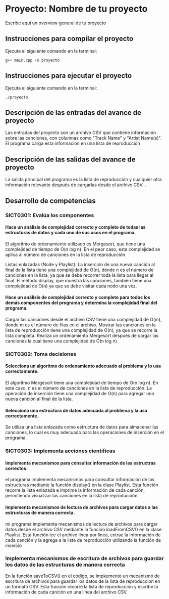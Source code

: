# Proyecto: Nombre de tu proyecto
Escribe aquí un overview general de tu proyecto

## Instrucciones para compilar el proyecto
Ejecuta el siguiente comando en la terminal:

`g++ main.cpp -o proyecto` 

## Instrucciones para ejecutar el proyecto
Ejecuta el siguiente comando en la terminal:

`./proyecto` 

## Descripción de las entradas del avance de proyecto
Las entradas del proyecto son un archivo CSV que contiene información sobre las canciones, con columnas como "Track Name" y "Artist Name(s)". El programa carga esta información en una lista de reproducción

## Descripción de las salidas del avance de proyecto
 La salida principal del programa es la lista de reproducción y cualquier otra información relevante después de cargarlas desde el archivo CSV. .
 
## Desarrollo de competencias

### SICT0301: Evalúa los componentes
#### Hace un análisis de complejidad correcto y completo de todas las estructuras de datos y cada uno de sus usos en el programa.

El algoritmo de ordenamiento utilizado es Mergesort, que tiene una complejidad de tiempo de O(n log n). En el peor caso, esta complejidad se aplica al número de canciones en la lista de reproducción.

Listas enlazadas (Node y Playlist): La inserción de una nueva canción al final de la lista tiene una complejidad de O(n), donde n es el número de canciones en la lista, ya que se debe recorrer toda la lista para llegar al final. El método display, que muestra las canciones, también tiene una complejidad de O(n) ya que se debe visitar cada nodo una vez.

#### Hace un análisis de complejidad correcto y completo para todos los demás componentes del programa y determina la complejidad final del programa.

Cargar las canciones desde el archivo CSV tiene una complejidad de O(m), donde m es el número de filas en el archivo.
Mostrar las canciones en la lista de reproducción tiene una complejidad de O(n), ya que se recorre la lista completa.
Realiza un ordenamiento Mergesort después de cargar las canciones la cual tiene una complejidad de O(n log n).


### SICT0302: Toma decisiones
#### Selecciona un algoritmo de ordenamiento adecuado al problema y lo usa correctamente.
El algoritmo Mergesort tiene una complejidad de tiempo de O(n log n). En este caso, n es el número de canciones en la lista de reproducción. La operación de inserción tiene una complejidad de O(n) para agregar una nueva canción al final de la lista.


#### Selecciona una estructura de datos adecuada al problema y la usa correctamente.

Se utiliza una lista enlazada como estructura de datos para almacenar las canciones, lo cual es muy adecuado para las operaciones de inserción en el programa.

### SICT0303: Implementa acciones científicas
#### Implementa mecanismos para consultar información de las estructras correctos.

el programa implementa mecanismos para consultar información de las estructuras mediante la función display() en la clase Playlist. Esta función recorre la lista enlazada e imprime la información de cada canción, permitiendo visualizar las canciones en la lista de reproducción.

#### Implementa mecanismos de lectura de archivos para cargar datos a las estructuras de manera correcta.
mi programa implementa mecanismos de lectura de archivos para cargar datos desde el archivo CSV mediante la función loadFromCSV() en la clase Playlist. Esta función lee el archivo línea por línea, extrae la información de cada canción y la agrega a la lista de reproducción utilizando la función de inserció

### Implementa mecanismos de escritura de archivos para guardar los datos  de las estructuras de manera correcta

En la función saveToCSV() en el código, se impkemento un mecanismo de escritura de archivos para guardar los datos de la lista de reproduccion en un formato CSV. Esta función recorre la lista de reproducción y escribe la información de cada canción en una línea del archivo CSV.